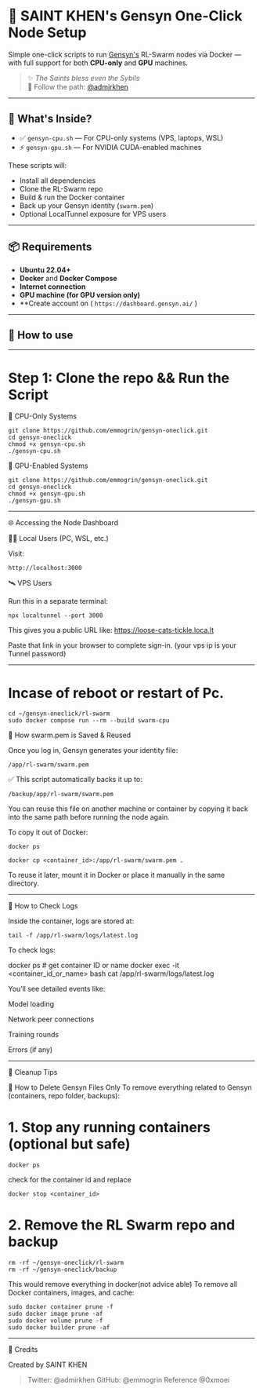 # 🧠 SAINT KHEN's Gensyn One-Click Node Setup

Simple one-click scripts to run [Gensyn's](https://gensyn.ai) RL-Swarm nodes via Docker — with full support for both **CPU-only** and **GPU** machines.

> ✨ *The Saints bless even the Sybils*  
> 🔱 Follow the path: [@admirkhen](https://twitter.com/admirkhen)

---

## 🚀 What's Inside?

- ✅ `gensyn-cpu.sh` — For CPU-only systems (VPS, laptops, WSL)
- ⚡ `gensyn-gpu.sh` — For NVIDIA CUDA-enabled machines

These scripts will:
- Install all dependencies
- Clone the RL-Swarm repo
- Build & run the Docker container
- Back up your Gensyn identity (`swarm.pem`)
- Optional LocalTunnel exposure for VPS users

---

## 📦 Requirements

- **Ubuntu 22.04+**
- **Docker** and **Docker Compose**
- **Internet connection**
- **GPU machine (for GPU version only)**
- **Create account on ( `https://dashboard.gensyn.ai/` )
---

## 🔧 How to use
---

# Step 1: Clone the repo && Run the Script

🧠 CPU-Only Systems
```
git clone https://github.com/emmogrin/gensyn-oneclick.git
cd gensyn-oneclick
chmod +x gensyn-cpu.sh
./gensyn-cpu.sh
```

🚀 GPU-Enabled Systems
```
git clone https://github.com/emmogrin/gensyn-oneclick.git
cd gensyn-oneclick
chmod +x gensyn-gpu.sh
./gensyn-gpu.sh
```

---

🌐 Accessing the Node Dashboard

👨‍💻 Local Users (PC, WSL, etc.)

Visit:
```
http://localhost:3000
```
🛰️ VPS Users

Run this in a separate terminal:
```
npx localtunnel --port 3000
```
This gives you a public URL like:
https://loose-cats-tickle.loca.lt

Paste that link in your browser to complete sign-in.
(your vps ip is your Tunnel password)


---
# Incase of reboot or restart of Pc.
```
cd ~/gensyn-oneclick/rl-swarm
sudo docker compose run --rm --build swarm-cpu
```

🔐 How swarm.pem is Saved & Reused

Once you log in, Gensyn generates your identity file:
```
/app/rl-swarm/swarm.pem
```

✅ This script automatically backs it up to:
```
/backup/app/rl-swarm/swarm.pem
```
You can reuse this file on another machine or container by copying it back into the same path before running the node again.

To copy it out of Docker:
```
docker ps
```
```
docker cp <container_id>:/app/rl-swarm/swarm.pem .
```
To reuse it later, mount it in Docker or place it manually in the same directory.


---

📄 How to Check Logs

Inside the container, logs are stored at:
```
tail -f /app/rl-swarm/logs/latest.log
```
To check logs:

docker ps            # get container ID or name
docker exec -it <container_id_or_name> bash
cat /app/rl-swarm/logs/latest.log

You’ll see detailed events like:

Model loading

Network peer connections

Training rounds

Errors (if any)



---

🧼 Cleanup Tips

🧹 How to Delete Gensyn Files Only
To remove everything related to Gensyn (containers, repo folder, backups):
# 1. Stop any running containers (optional but safe)
```
docker ps
```
check for the container id and replace
```
docker stop <container_id>
```
# 2. Remove the RL Swarm repo and backup
```
rm -rf ~/gensyn-oneclick/rl-swarm
rm -rf ~/gensyn-oneclick/backup
```
This would remove everything in docker(not advice able)
To remove all Docker containers, images, and cache:
```
sudo docker container prune -f
sudo docker image prune -af
sudo docker volume prune -f
sudo docker builder prune -af
```

---

🙏 Credits

Created by SAINT KHEN

> Twitter: @admirkhen
GitHub: @emmogrin
Reference @0xmoei
